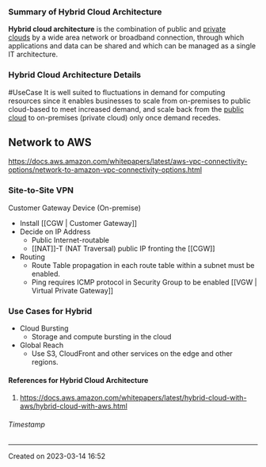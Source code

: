 ### Summary of Hybrid Cloud Architecture
**Hybrid cloud architecture** is the combination of public and [private clouds](https://www.vmware.com/topics/glossary/content/private-cloud.html) by a wide area network or broadband connection, through which applications and data can be shared and which can be managed as a single IT architecture.




### Hybrid Cloud Architecture Details

#UseCase It is well suited to fluctuations in demand for computing resources since it enables businesses to scale from on-premises to public cloud-based to meet increased demand, and scale back from the [public cloud](https://www.vmware.com/topics/glossary/content/public-cloud.html) to on-premises (private cloud) only once demand recedes.

## Network to AWS
https://docs.aws.amazon.com/whitepapers/latest/aws-vpc-connectivity-options/network-to-amazon-vpc-connectivity-options.html

### Site-to-Site VPN
Customer Gateway Device (On-premise)
- Install [[CGW | Customer Gateway]]
- Decide on IP Address
	- Public Internet-routable
	- [[NAT]]-T (NAT Traversal) public IP fronting the [[CGW]]
- Routing
	- Route Table propagation in each route table within a subnet must be enabled.
	- Ping requires ICMP protocol in Security Group to be enabled
[[VGW | Virtual Private Gateway]]

### Use Cases for Hybrid
- Cloud Bursting
	- Storage and compute bursting in the cloud
- Global Reach
	- Use S3, CloudFront and other services on the edge and other regions.
#### References for Hybrid Cloud Architecture
1. https://docs.aws.amazon.com/whitepapers/latest/hybrid-cloud-with-aws/hybrid-cloud-with-aws.html
###### Timestamp
---
Created on 2023-03-14 16:52